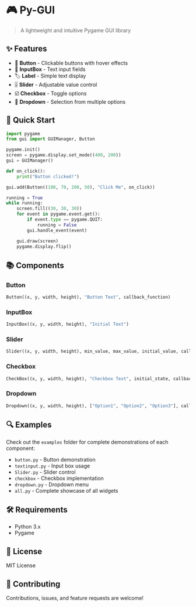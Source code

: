 # 🎮 Py-GUI
> A lightweight and intuitive Pygame GUI library

## ✨ Features

- 🔲 **Button** - Clickable buttons with hover effects
- 📝 **InputBox** - Text input fields
- 🏷️ **Label** - Simple text display
- 🎚️ **Slider** - Adjustable value control
- ☑️ **Checkbox** - Toggle options
- 📝 **Dropdown** - Selection from multiple options

## 🚀 Quick Start

```python
import pygame
from gui import GUIManager, Button

pygame.init()
screen = pygame.display.set_mode((400, 200))
gui = GUIManager()

def on_click():
    print("Button clicked!")

gui.add(Button((100, 70, 200, 50), "Click Me", on_click))

running = True
while running:
    screen.fill((30, 30, 30))
    for event in pygame.event.get():
        if event.type == pygame.QUIT:
            running = False
        gui.handle_event(event)

    gui.draw(screen)
    pygame.display.flip()
```

## 📚 Components

### Button
```python
Button((x, y, width, height), "Button Text", callback_function)
```

### InputBox
```python
InputBox((x, y, width, height), "Initial Text")
```

### Slider
```python
Slider((x, y, width, height), min_value, max_value, initial_value, callback_function)
```

### Checkbox
```python
CheckBox((x, y, width, height), "Checkbox Text", initial_state, callback_function)
```

### Dropdown
```python
Dropdown((x, y, width, height), ["Option1", "Option2", "Option3"], callback_function)
```

## 🔍 Examples

Check out the `examples` folder for complete demonstrations of each component:
- `button.py` - Button demonstration
- `textinput.py` - Input box usage
- `Slider.py` - Slider control
- `checkbox` - Checkbox implementation
- `dropdown.py` - Dropdown menu
- `all.py` - Complete showcase of all widgets

## 🛠️ Requirements

- Python 3.x
- Pygame

## 📄 License

MIT License

## 🤝 Contributing

Contributions, issues, and feature requests are welcome!
